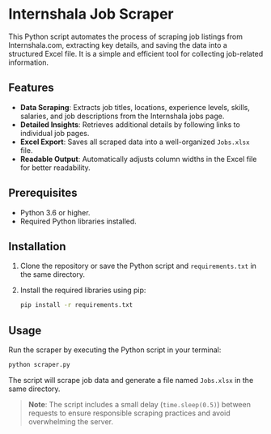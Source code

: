 # Internshala Job Scraper

This Python script automates the process of scraping job listings from Internshala.com, extracting key details, and saving the data into a structured Excel file. It is a simple and efficient tool for collecting job-related information.

## Features

- **Data Scraping**: Extracts job titles, locations, experience levels, skills, salaries, and job descriptions from the Internshala jobs page.
- **Detailed Insights**: Retrieves additional details by following links to individual job pages.
- **Excel Export**: Saves all scraped data into a well-organized `Jobs.xlsx` file.
- **Readable Output**: Automatically adjusts column widths in the Excel file for better readability.

## Prerequisites

- Python 3.6 or higher.
- Required Python libraries installed.

## Installation

1. Clone the repository or save the Python script and `requirements.txt` in the same directory.
2. Install the required libraries using pip:

    ```bash
    pip install -r requirements.txt
    ```

## Usage

Run the scraper by executing the Python script in your terminal:

```bash
python scraper.py
```

The script will scrape job data and generate a file named `Jobs.xlsx` in the same directory.

> **Note**: The script includes a small delay (`time.sleep(0.5)`) between requests to ensure responsible scraping practices and avoid overwhelming the server.
